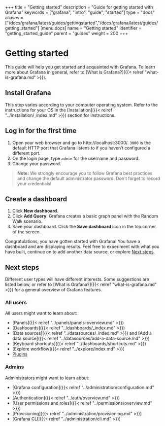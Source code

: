 +++
title = "Getting started"
description = "Guide for getting started with Grafana"
keywords = ["grafana", "intro", "guide", "started"]
type = "docs"
aliases = ["/docs/grafana/latest/guides/gettingstarted","/docs/grafana/latest/guides/getting_started"]
[menu.docs]
name = "Getting started"
identifier = "getting_started_guide"
parent = "guides"
weight = 200
+++

# Getting started

This guide will help you get started and acquainted with Grafana. To learn more about Grafana in general, refer to [What is Grafana?]({{< relref "what-is-grafana.md" >}}).

## Install Grafana

This step varies according to your computer operating system. Refer to the instructions for your OS in the [Installation]({{< relref "../installation/_index.md" >}}) section for instructions.

## Log in for the first time 

1. Open your web browser and go to http://localhost:3000/. `3000` is the default HTTP port that Grafana listens to if you haven’t configured a different port.
1. On the login page, type `admin` for the username and password.
1. Change your password. 

> **Note:** We strongly encourage you to follow Grafana best practices and change the default administrator password. Don't forget to record your credentials!

## Create a dashboard

1. Click **New dashboard**.
1. Click **Add Query**. Grafana creates a basic graph panel with the Random Walk scenario.
1. Save your dashboard. Click the **Save dashboard** icon in the top corner of the screen.

 Congratulations, you have gotten started with Grafana! You have a dashboard and are displaying results. Feel free to experiment with what you have built, continue on to add another data source, or explore [Next steps](#next-steps).

## Next steps

Different user types will have different interests. Some suggestions are listed below, or refer to [What is Grafana?]({{< relref "what-is-grafana.md" >}}) for a general overview of Grafana features.

### All users

All users might want to learn about:

* [Panels]({{< relref "../panels/panels-overview.md" >}})
* [Dashboards]({{< relref "../dashboards/_index.md" >}})
* [Data sources]({{< relref "../datasources/_index.md" >}}) and [Add a data source]({{< relref "../datasources/add-a-data-source.md" >}})
* [Keyboard shortcuts]({{< relref "../dashboards/shortcuts.md" >}})
* [Explore workflow]({{< relref "../explore/index.md" >}})
* [Plugins](https://grafana.com/grafana/plugins?orderBy=weight&direction=asc)

### Admins

Administrators might want to learn about:

- [Grafana configuration]({{< relref "../administration/configuration.md" >}})
- [Authentication]({{< relref "../auth/overview.md" >}})
- [User permissions and roles]({{< relref "../permissions/overview.md" >}})
- [Provisioning]({{< relref "../administration/provisioning.md" >}})
- [Grafana CLI]({{< relref "../administration/cli.md" >}})
